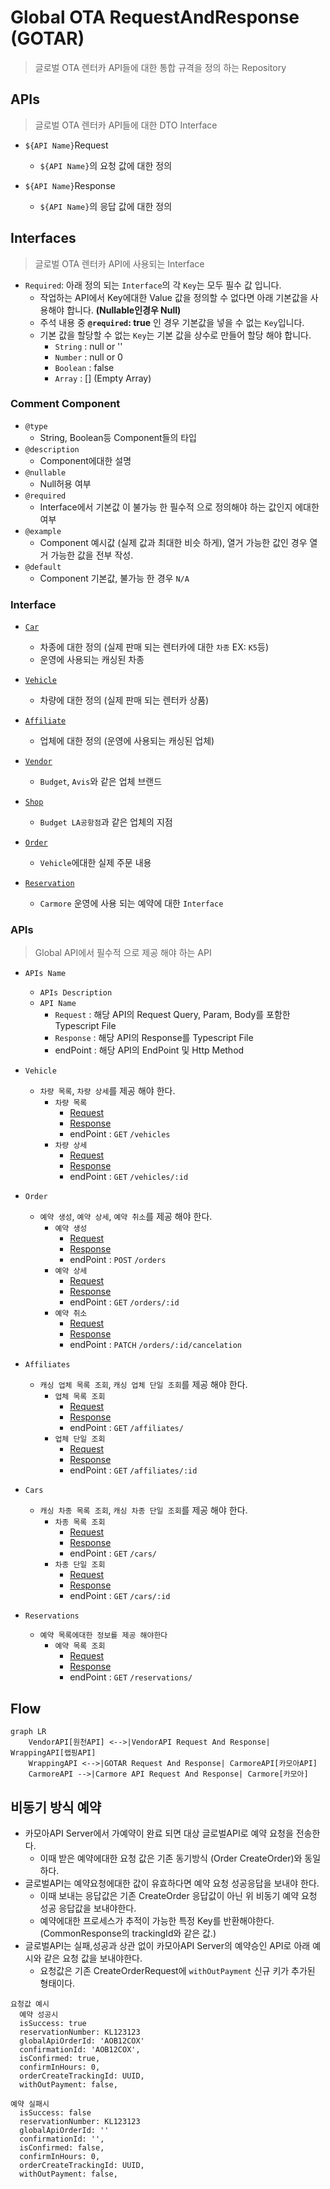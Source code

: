 # Global OTA RequestAndResponse (GOTAR)
> 글로벌 OTA 렌터카 API들에 대한 통합 규격을 정의 하는 Repository

## APIs
> 글로벌 OTA 렌터카 API들에 대한 DTO Interface

  - `${API Name}`Request
    - `${API Name}`의 요청 값에 대한 정의

  - `${API Name}`Response
    - `${API Name}`의 응답 값에 대한 정의

## Interfaces
> 글로벌 OTA 렌터카 API에 사용되는 Interface

- `Required`: 아래 정의 되는 `Interface`의 각 `Key`는 모두 필수 값 입니다.
  - 작업하는 API에서 Key에대한 Value 값을 정의할 수 없다면 아래 기본값을 사용해야 합니다. __(Nullable인경우 Null)__
  - 주석 내용 중 __`@required`: true__ 인 경우 기본값을 넣을 수 없는 `Key`입니다.
  - 기본 값을 할당할 수 없는 `Key`는 기본 값을 상수로 만들어 할당 해야 합니다.
    - `String` : null or ''
    - `Number` : null or 0
    - `Boolean` : false
    - `Array` : [] (Empty Array)

### Comment Component
  - `@type`
    - String, Boolean등 Component들의 타입
  - `@description`
    - Component에대한 설명
  - `@nullable`
    - Null허용 여부
  - `@required`
    - Interface에서 기본값 이 불가능 한 필수적 으로 정의해야 하는 값인지 에대한 여부
  - `@example`
    - Component 예시값 (실제 값과 최대한 비슷 하게), 열거 가능한 값인 경우 열거 가능한 값을 전부 작성.
  - `@default`
    - Component 기본값, 불가능 한 경우 `N/A`

### Interface
  - [`Car`](Car.ts)
    - 차종에 대한 정의 (실제 판매 되는 렌터카에 대한 `차종` EX: `K5`등)
    - 운영에 사용되는 캐싱된 차종

  - [`Vehicle`](Vehicle.ts)
    - 차량에 대한 정의 (실제 판매 되는 렌터카 상품)

  - [`Affiliate`](Affiliate.ts)
    - 업체에 대한 정의 (운영에 사용되는 캐싱된 업체)

  - [`Vendor`](Vendor.ts)
    - `Budget`, `Avis`와 같은 업체 브랜드

  - [`Shop`](Shop.ts)
    - `Budget LA공항점`과 같은 업체의 지점

  - [`Order`](Order.ts)
    - `Vehicle`에대한 실제 주문 내용

  - [`Reservation`](Reservation.ts)
    - `Carmore` 운영에 사용 되는 예약에 대한 `Interface`

### APIs
> Global API에서 필수적 으로 제공 해야 하는 API

  - `APIs Name`
    - `APIs Description`
    - `API Name`
      - `Request` : 해당 API의 Request Query, Param, Body를 포함한 Typescript File
      - `Response` : 해당 API의 Response를 Typescript File
      - endPoint : 해당 API의 EndPoint 및  Http Method

  - `Vehicle`
    - `차량 목록`, `차량 상세`를 제공 해야 한다.
      - `차량 목록`
        - [Request](./APIs/DTO/Request/VehicleListRequest.ts)
        - [Response](./APIs/DTO/Response/VehicleListResponse.ts)
        - endPoint : `GET` `/vehicles`
      - `차량 상세`
        - [Request](./APIs/DTO/Request/VehicleDetailRequest.ts)
        - [Response](./APIs/DTO/Response/VehicleDetailResponse.ts)
        - endPoint : `GET` `/vehicles/:id`
  - `Order`
    - `예약 생성`, `예약 상세`, `예약 취소`를 제공 해야 한다.
      - `예약 생성`
        - [Request](./APIs/DTO/Request/OrderCreateRequest.ts)
        - [Response](./APIs/DTO/Response/OrderCreateResponse.ts)
        - endPoint : `POST` `/orders`
      - `예약 상세`
        - [Request](./APIs/DTO/Request/OrderDetailRequest.ts)
        - [Response](./APIs/DTO/Response/OrderDetailResponse.ts)
        - endPoint : `GET` `/orders/:id`
      - `예약 취소`
        - [Request](./APIs/DTO/Request/OrderCancelRequest.ts)
        - [Response](./APIs/DTO/Response/OrderCancelResponse.ts)
        - endPoint : `PATCH` `/orders/:id/cancelation`
  - `Affiliates`
    - `캐싱 업체 목록 조회`, `캐싱 업체 단일 조회`를 제공 해야 한다.
      - `업체 목록 조회`
        - [Request](./APIs/DTO/Request/GetAffiliatesRequest.ts)
        - [Response](./APIs/DTO/Response/GetAffiliatesResponse.ts)
        - endPoint : `GET` `/affiliates/`
      - `업체 단일 조회`
        - [Request](./APIs/DTO/Request/GetAffiliateRequest.ts)
        - [Response](./APIs/DTO/Response/GetAffiliateResponse.ts)
        - endPoint : `GET` `/affiliates/:id`
  - `Cars`
    - `캐싱 차종 목록 조회`, `캐싱 차종 단일 조회`를 제공 해야 한다.
      - `차종 목록 조회`
        - [Request](./APIs/DTO/Request/GetCarsRequest.ts)
        - [Response](./APIs/DTO/Response/GetCarsResponse.ts)
        - endPoint : `GET` `/cars/`
      - `차종 단일 조회`
        - [Request](./APIs/DTO/Request/GetCarRequest.ts)
        - [Response](./APIs/DTO/Response/GetCarResponse.ts)
        - endPoint : `GET` `/cars/:id`  
  - `Reservations`
    - `예약 목록에대한 정보를 제공 해야한다`
      - `예약 목록 조회`
        - [Request](./APIs/DTO/Request/GetReservationsRequest.ts)
        - [Response](./APIs/DTO/Response/GetReservationsResponse.ts)
        - endPoint : `GET` `/reservations/` 

## Flow

```mermaid
graph LR
    VendorAPI[원천API] <-->|VendorAPI Request And Response| WrappingAPI[랩핑API]
    WrappingAPI <-->|GOTAR Request And Response| CarmoreAPI[카모아API]
    CarmoreAPI -->|Carmore API Request And Response| Carmore[카모아]
```

## 비동기 방식 예약

- 카모아API Server에서 가예약이 완료 되면 대상 글로벌API로 예약 요청을 전송한다.
    - 이때 받은 예약에대한 요청 값은 기존 동기방식 (Order CreateOrder)와 동일하다.
- 글로벌API는 예약요청에대한 값이 유효하다면 예약 요청 성공응답을 보내야 한다.
    - 이때 보내는 응답값은 기존 CreateOrder 응답값이 아닌 위 비동기 예약 요청 성공 응답값을 보내야한다.
    - 예약에대한 프로세스가 추적이 가능한 특정 Key를 반환해야한다. (CommonResponse의 trackingId와 같은 값.)
- 글로벌API는 실패,성공과 상관 없이 카모아API Server의 예약승인 API로 아래 예시와 같은 요청 값을 보내야한다.
    - 요청값은 기존 CreateOrderRequest에 `withOutPayment` 신규 키가 추가된 형태이다.

```
요청값 예시
  예약 성공시
  isSuccess: true
  reservationNumber: KL123123
  globalApiOrderId: 'AOB12COX'
  confirmationId: 'AOB12COX',
  isConfirmed: true,
  confirmInHours: 0,
  orderCreateTrackingId: UUID,
  withOutPayment: false,
  
예약 실패시
  isSuccess: false
  reservationNumber: KL123123
  globalApiOrderId: ''
  confirmationId: '',
  isConfirmed: false,
  confirmInHours: 0,
  orderCreateTrackingId: UUID,
  withOutPayment: false,
```
